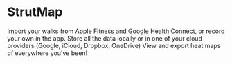 # StrutMap
Import your walks from Apple Fitness and Google Health Connect, or record your own in the app.
Store all the data locally or in one of your cloud providers (Google, iCloud, Dropbox, OneDrive)
View and export heat maps of everywhere you've been!
